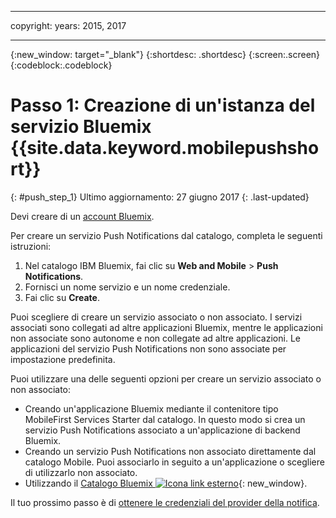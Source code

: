 
---

copyright:
 years: 2015, 2017

---

{:new_window: target="_blank"}
{:shortdesc: .shortdesc}
{:screen:.screen}
{:codeblock:.codeblock}

# Passo 1: Creazione di un'istanza del servizio Bluemix {{site.data.keyword.mobilepushshort}} 
{: #push_step_1}
Ultimo aggiornamento: 27 giugno 2017
{: .last-updated}

Devi creare di un [account Bluemix](https://console.bluemix.net/registration/).

Per creare un servizio Push Notifications dal catalogo, completa le seguenti istruzioni:

1. Nel catalogo IBM Bluemix, fai clic su **Web and Mobile** > **Push Notifications**.
2. Fornisci un nome servizio e un nome credenziale. 
3. Fai clic su **Create**. 

Puoi scegliere di creare un servizio associato o non associato. I servizi associati sono collegati ad altre applicazioni Bluemix, mentre le applicazioni non associate sono autonome e non collegate ad altre applicazioni. Le applicazioni del servizio Push Notifications non sono associate per impostazione predefinita.

Puoi utilizzare una delle seguenti opzioni per creare un servizio associato o non associato:

- Creando un'applicazione Bluemix mediante il contenitore tipo MobileFirst Services Starter dal catalogo. In questo modo si crea un servizio Push Notifications associato a un'applicazione di backend Bluemix.
- Creando un servizio Push Notifications non associato direttamente dal catalogo Mobile. Puoi associarlo in seguito a un'applicazione o scegliere di utilizzarlo non associato. 
- Utilizzando il [Catalogo Bluemix ![Icona link esterno](../../icons/launch-glyph.svg "Icona link esterno")](https://console.ng.bluemix.net/catalog/){: new_window}.


Il tuo prossimo passo è di [ottenere le credenziali del provider della notifica](push_step_1.html).




